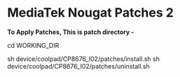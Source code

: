 <h1>MediaTek Nougat Patches 2</h1>

<b>To Apply Patches, This is patch directory -</b>

<p>cd WORKING_DIR</p>
sh device/coolpad/CP8676_I02/patches/install.sh
sh device/coolpad/CP8676_I02/patches/uninstall.sh

